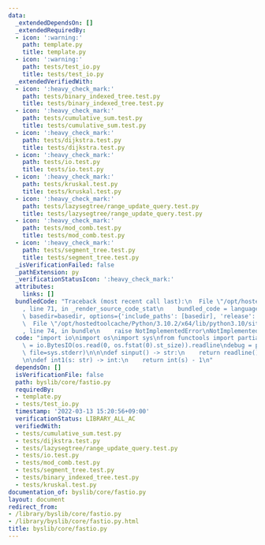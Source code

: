 ```yaml
---
data:
  _extendedDependsOn: []
  _extendedRequiredBy:
  - icon: ':warning:'
    path: template.py
    title: template.py
  - icon: ':warning:'
    path: tests/test_io.py
    title: tests/test_io.py
  _extendedVerifiedWith:
  - icon: ':heavy_check_mark:'
    path: tests/binary_indexed_tree.test.py
    title: tests/binary_indexed_tree.test.py
  - icon: ':heavy_check_mark:'
    path: tests/cumulative_sum.test.py
    title: tests/cumulative_sum.test.py
  - icon: ':heavy_check_mark:'
    path: tests/dijkstra.test.py
    title: tests/dijkstra.test.py
  - icon: ':heavy_check_mark:'
    path: tests/io.test.py
    title: tests/io.test.py
  - icon: ':heavy_check_mark:'
    path: tests/kruskal.test.py
    title: tests/kruskal.test.py
  - icon: ':heavy_check_mark:'
    path: tests/lazysegtree/range_update_query.test.py
    title: tests/lazysegtree/range_update_query.test.py
  - icon: ':heavy_check_mark:'
    path: tests/mod_comb.test.py
    title: tests/mod_comb.test.py
  - icon: ':heavy_check_mark:'
    path: tests/segment_tree.test.py
    title: tests/segment_tree.test.py
  _isVerificationFailed: false
  _pathExtension: py
  _verificationStatusIcon: ':heavy_check_mark:'
  attributes:
    links: []
  bundledCode: "Traceback (most recent call last):\n  File \"/opt/hostedtoolcache/Python/3.10.2/x64/lib/python3.10/site-packages/onlinejudge_verify/documentation/build.py\"\
    , line 71, in _render_source_code_stat\n    bundled_code = language.bundle(stat.path,\
    \ basedir=basedir, options={'include_paths': [basedir], 'release': True}).decode()\n\
    \  File \"/opt/hostedtoolcache/Python/3.10.2/x64/lib/python3.10/site-packages/onlinejudge_verify/languages/python.py\"\
    , line 74, in bundle\n    raise NotImplementedError\nNotImplementedError\n"
  code: "import io\nimport os\nimport sys\nfrom functools import partial\n\nreadline\
    \ = io.BytesIO(os.read(0, os.fstat(0).st_size)).readline\ndebug = partial(print,\
    \ file=sys.stderr)\n\n\ndef sinput() -> str:\n    return readline().decode().rstrip()\n\
    \n\ndef int1(s: str) -> int:\n    return int(s) - 1\n"
  dependsOn: []
  isVerificationFile: false
  path: byslib/core/fastio.py
  requiredBy:
  - template.py
  - tests/test_io.py
  timestamp: '2022-03-13 15:20:56+09:00'
  verificationStatus: LIBRARY_ALL_AC
  verifiedWith:
  - tests/cumulative_sum.test.py
  - tests/dijkstra.test.py
  - tests/lazysegtree/range_update_query.test.py
  - tests/io.test.py
  - tests/mod_comb.test.py
  - tests/segment_tree.test.py
  - tests/binary_indexed_tree.test.py
  - tests/kruskal.test.py
documentation_of: byslib/core/fastio.py
layout: document
redirect_from:
- /library/byslib/core/fastio.py
- /library/byslib/core/fastio.py.html
title: byslib/core/fastio.py
---
```

